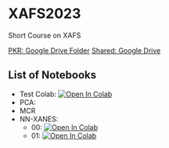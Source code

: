 # XAFS2023
Short Course on XAFS


[PKR: Google Drive Folder](https://drive.google.com/drive/u/1/folders/1cvrEAqEUza7zB9Dw9aWN0d4X-x45wwH8)
[Shared: Google Drive]()


## List of Notebooks
- Test Colab: <a target="_blank" href="https://colab.research.google.com/github/pkrouth/XAFS2023/blob/main/notebooks/Test_Colab.ipynb"> <img src="https://colab.research.google.com/assets/colab-badge.svg" alt="Open In Colab"/></a>
- PCA: 
- MCR
- NN-XANES:
  - 00: <a target="_blank" href="https://colab.research.google.com/github/pkrouth/XAFS2023/blob/main/notebooks/00_NN_XANES_Introduction.ipynb"> <img src="https://colab.research.google.com/assets/colab-badge.svg" alt="Open In Colab"/></a>
  - 01: <a target="_blank" href="https://colab.research.google.com/github/pkrouth/XAFS2023/blob/mainnotebooks/01_NN_XANES_Training_data_preparation.ipynb"><img src="https://colab.research.google.com/assets/colab-badge.svg" alt="Open In Colab"/>
